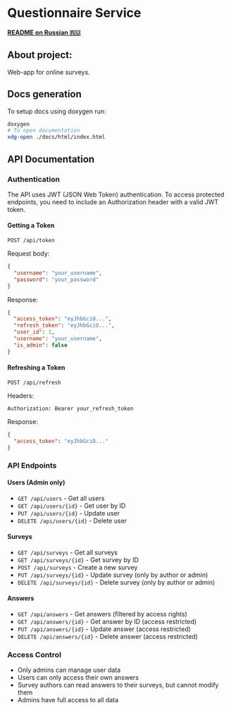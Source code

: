 # Questionnaire Service
**[README on Russian 🇷🇺](https://github.com/I-love-linux-12-31/QuestionnaireService/blob/master/docs/README_RU.md)**
## About project:
Web-app for online surveys.

## Docs generation

To setup docs using doxygen run:
```bash
doxygen
# To open documentation
xdg-open ./docs/html/index.html
```

## API Documentation



### Authentication

The API uses JWT (JSON Web Token) authentication. To access protected endpoints, you need to include an Authorization header with a valid JWT token.

#### Getting a Token

```
POST /api/token
```

Request body:
```json
{
  "username": "your_username",
  "password": "your_password"
}
```

Response:
```json
{
  "access_token": "eyJhbGciO...",
  "refresh_token": "eyJhbGciO...",
  "user_id": 1,
  "username": "your_username",
  "is_admin": false
}
```

#### Refreshing a Token

```
POST /api/refresh
```

Headers:
```
Authorization: Bearer your_refresh_token
```

Response:
```json
{
  "access_token": "eyJhbGciO..."
}
```

### API Endpoints

#### Users (Admin only)

- `GET /api/users` - Get all users
- `GET /api/users/{id}` - Get user by ID
- `PUT /api/users/{id}` - Update user
- `DELETE /api/users/{id}` - Delete user

#### Surveys

- `GET /api/surveys` - Get all surveys
- `GET /api/surveys/{id}` - Get survey by ID
- `POST /api/surveys` - Create a new survey
- `PUT /api/surveys/{id}` - Update survey (only by author or admin)
- `DELETE /api/surveys/{id}` - Delete survey (only by author or admin)

#### Answers

- `GET /api/answers` - Get answers (filtered by access rights)
- `GET /api/answers/{id}` - Get answer by ID (access restricted)
- `PUT /api/answers/{id}` - Update answer (access restricted)
- `DELETE /api/answers/{id}` - Delete answer (access restricted)

### Access Control

- Only admins can manage user data
- Users can only access their own answers
- Survey authors can read answers to their surveys, but cannot modify them
- Admins have full access to all data



